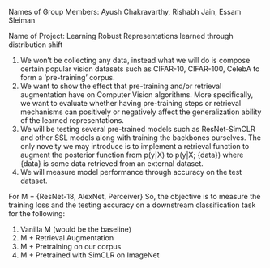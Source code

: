 Names of Group Members: Ayush Chakravarthy, Rishabh Jain, Essam Sleiman

Name of Project: Learning Robust Representations learned through distribution shift

1. We won’t be collecting any data, instead what we will do is compose certain popular vision datasets such as CIFAR-10, CIFAR-100, CelebA to form a ‘pre-training’ corpus.
2. We want to show the effect that pre-training and/or retrieval augmentation have on Computer Vision algorithms. More specifically, we want to evaluate whether having pre-training steps or retrieval mechanisms can positively or negatively affect the generalization ability of the learned representations.
3. We will be testing several pre-trained models such as ResNet-SimCLR and other SSL models along with training the backbones ourselves. The only novelty we may introduce is to implement a retrieval function to augment the posterior function from p(y|X) to p(y|X; {data}) where {data} is some data retrieved from an external dataset.
4. We will measure model performance through accuracy on the test dataset.

For M = {ResNet-18, AlexNet, Perceiver}
So, the objective is to measure the training loss and the testing accuracy on a downstream classification task for the following:
1. Vanilla M (would be the baseline)
2. M + Retrieval Augmentation
3. M + Pretraining on our corpus
4. M + Pretrained with SimCLR on ImageNet
